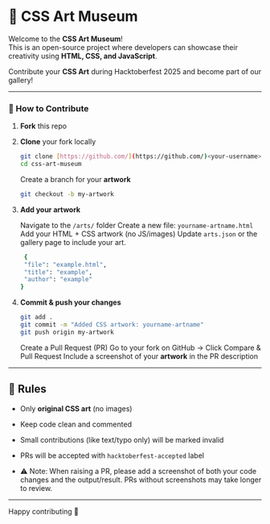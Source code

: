 # 🎨 CSS Art Museum

Welcome to the **CSS Art Museum**!  
This is an open-source project where developers can showcase their creativity using **HTML, CSS, and JavaScript**.  

Contribute your **CSS Art** during Hacktoberfest 2025 and become part of our gallery!  

---

### 🚀 How to Contribute

1. **Fork** this repo
2. **Clone** your fork locally
    ```bash
    git clone [https://github.com/](https://github.com/)<your-username>/css-art-museum.git
    cd css-art-museum
    ```
    Create a branch for your **artwork**
    ```bash
    git checkout -b my-artwork
    ```

3. **Add your artwork**

    Navigate to the `/arts/` folder
    Create a new file: `yourname-artname.html` 
    Add your HTML + CSS artwork (no JS/images)
    Update `arts.json` or the gallery page to include your art.
   ```bash
    {
    "file": "example.html",
    "title": "example",
    "author": "example"
   }
   ```

5. **Commit & push your changes**

    ```bash
    git add .
    git commit -m "Added CSS artwork: yourname-artname"
    git push origin my-artwork
    ```
    Create a Pull Request (PR)
    Go to your fork on GitHub -> Click Compare & Pull Request
    Include a screenshot of your **artwork** in the PR description


---

## 📌 Rules
- Only **original CSS art** (no images)  
- Keep code clean and commented  
- Small contributions (like text/typo only) will be marked invalid  
- PRs will be accepted with `hacktoberfest-accepted` label

- ⚠️ Note: When raising a PR, please add a screenshot of both your code changes and the output/result. PRs without screenshots may take longer to review.

--- 

Happy contributing 💖
